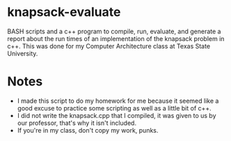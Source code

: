 # knapsack-evaluate

BASH scripts and a c++ program to compile, run, evaluate, and generate a report 
about the run times of an implementation of the knapsack problem in c++. 
This was done for my Computer Architecture class at Texas State University.

# Notes

- I made this script to do my homework for me because it seemed like a good 
excuse to practice some scripting as well as a little bit of c++.
- I did not write the knapsack.cpp that I compiled, it was given to us by 
our professor, that's why it isn't included.
- If you're in my class, don't copy my work, punks.
